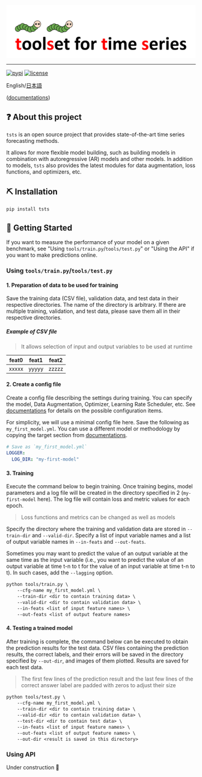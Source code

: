 <div align="center">
  <img src="img/tsts-logo.png" width="600"/>
</div>

---

[![pypi](https://img.shields.io/pypi/v/tsts?style=flat)](https://pypi.org/project/tsts/1.0.0/)
[![license](https://img.shields.io/github/license/TakuyaShintate/tsts?style=flat)](https://github.com/TakuyaShintate/tsts/blob/main/LICENSE)

English/[日本語](README_JP.md)

([documentations](https://takuyashintate.github.io/tsts/))

## ❓ About this project

`tsts` is an open source project that provides state-of-the-art time series forecasting methods.

It allows for more flexible model building, such as building models in combination with autoregressive (AR) models and other models. In addition to models, `tsts` also provides the latest modules for data augmentation, loss functions, and optimizers, etc.

## ⛏ Installation

```
pip install tsts
```

## 🚀 Getting Started

If you want to measure the performance of your model on a given benchmark, see "Using `tools/train.py`/`tools/test.py`" or "Using the API" if you want to make predictions online.

### Using `tools/train.py`/`tools/test.py`

#### 1. Preparation of data to be used for training

Save the training data (CSV file), validation data, and test data in their respective directories. The name of the directory is arbitrary. If there are multiple training, validation, and test data, please save them all in their respective directories.

##### Example of CSV file

> It allows selection of input and output variables to be used at runtime

| feat0 | feat1 | feat2 |
| ----- | ----- | ----- |
| xxxxx | yyyyy | zzzzz |

#### 2. Create a config file

Create a config file describing the settings during training. You can specify the model, Data Augmentation, Optimizer, Learning Rate Scheduler, etc. See [documentations](https://takuyashintate.github.io/tsts/projects/config.html) for details on the possible configuration items.

For simplicity, we will use a minimal config file here. Save the following as `my_first_model.yml`. You can use a different model or methodology by copying the target section from [documentations](https://takuyashintate.github.io/tsts/).

```yaml
# Save as `my_first_model.yml`
LOGGER:
  LOG_DIR: "my-first-model"
```

#### 3. Training

Execute the command below to begin training. Once training begins, model parameters and a log file will be created in the directory specified in 2 (`my-first-model` here). The log file will contain loss and metric values for each epoch.

> Loss functions and metrics can be changed as well as models

Specify the directory where the training and validation data are stored in `--train-dir` and `--valid-dir`. Specify a list of input variable names and a list of output variable names in `--in-feats` and `--out-feats`.

Sometimes you may want to predict the value of an output variable at the same time as the input variable (i.e., you want to predict the value of an output variable at time t-n to t for the value of an input variable at time t-n to t). In such cases, add the `--lagging` option.

```
python tools/train.py \
    --cfg-name my_first_model.yml \
    --train-dir <dir to contain training data> \
    --valid-dir <dir to contain validation data> \
    --in-feats <list of input feature names> \
    --out-feats <list of output feature names>
```

#### 4. Testing a trained model

After training is complete, the command below can be executed to obtain the prediction results for the test data. CSV files containing the prediction results, the correct labels, and their errors will be saved in the directory specified by `--out-dir`, and images of them plotted. Results are saved for each test data.

> The first few lines of the prediction result and the last few lines of the correct answer label are padded with zeros to adjust their size

```
python tools/test.py \
    --cfg-name my_first_model.yml \
    --train-dir <dir to contain training data> \
    --valid-dir <dir to contain validation data> \
    --test-dir <dir to contain test data> \
    --in-feats <list of input feature names> \
    --out-feats <list of output feature names> \
    --out-dir <result is saved in this directory>
```

### Using API

Under construction 🔧
